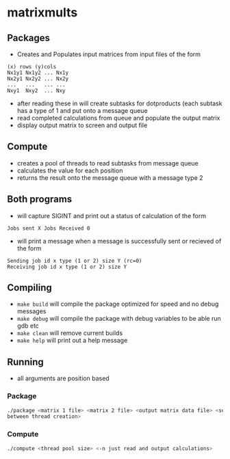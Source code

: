 # matrixmults
## Packages
- Creates and Populates input matrices from input files of the form
```text
(x) rows (y)cols
Nx1y1 Nx1y2 ... Nx1y
Nx2y1 Nx2y2 ... Nx2y
...   ...   ... ...
Nxy1  Nxy2  ... Nxy
```
- after reading these in will create subtasks for dotproducts (each subtask has
  a type of 1 and put onto a message queue
- read completed calculations from queue and populate the output matrix
- display output matrix to screen and output file

## Compute
- creates a pool of threads to read subtasks from message queue
- calculates the value for each position
- returns the result onto the message queue with a message type 2


## Both programs
- will capture SIGINT and print out a status of calculation of the form
```text
Jobs sent X Jobs Received 0
```
- will print a message when a message is successfully sent or recieved of the
  form
```text
Sending job id x type (1 or 2) size Y (rc=0)
Receiving job id x type (1 or 2) size Y
```


## Compiling
- `make build` will compile the package optimized for speed and no debug messages
- `make debug` will compile the package with debug variables to be able run gdb
   etc
- `make clean` will remove current builds
- `make help` will print out a help message

## Running
- all arguments are position based
### Package
```bash
./package <matrix 1 file> <matrix 2 file> <output matrix data file> <secs
between thread creation>
```

### Compute
```bash
./compute <thread pool size> <-n just read and output calculations>
```
